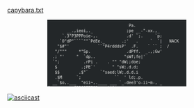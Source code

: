 [capybara.txt](/capybara.txt)

<p align="center">
  <img width="320" heigh="240" src="/capybara.png">
</p>

[![asciicast](https://asciinema.org/a/EV4gA7U484xdy9qu4OEVGbwSa.svg)](https://asciinema.org/a/EV4gA7U484xdy9qu4OEVGbwSa?t=1s)
